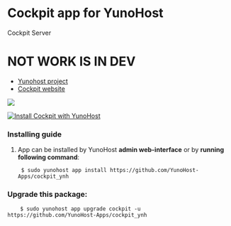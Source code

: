 # Cockpit app for YunoHost
Cockpit Server

# NOT WORK IS IN DEV

- [Yunohost project](https://yunohost.org)
- [Cockpit website](https://cockpit-project.org/)

![](https://cockpit-project.org/images/site/cockpit-logo.svg)


[![Install Cockpit with YunoHost](https://install-app.yunohost.org/install-with-yunohost.png)](https://install-app.yunohost.org/?app=cockpit)

### Installing guide

 1. App can be installed by YunoHost **admin web-interface** or by **running following command**:

         $ sudo yunohost app install https://github.com/YunoHost-Apps/cockpit_ynh

 
### Upgrade this package:

        $ sudo yunohost app upgrade cockpit -u https://github.com/YunoHost-Apps/cockpit_ynh

